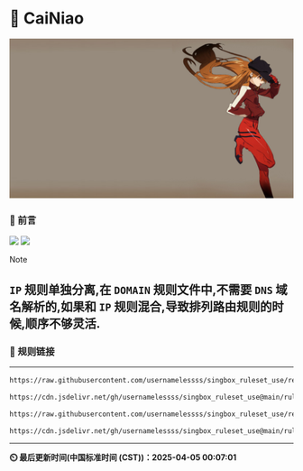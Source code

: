 
# 🧸 CaiNiao
![](https://raw.githubusercontent.com/usernamelessss/picture-bed/main/images/202504042256831.jpg)
### 📣 前言
![](https://shields.io/badge/-移除重复规则-ff69b4) ![](https://shields.io/badge/-IP&nbsp;规则单独存放不与&nbsp;DOMAIN&nbsp;等混合-green)
> [!NOTE]
**`IP` 规则单独分离,在 `DOMAIN` 规则文件中,不需要 `DNS` 域名解析的,如果和 `IP` 规则混合,导致排列路由规则的时候,顺序不够灵活.**
---

###  🔗 规则链接
---

```url
https://raw.githubusercontent.com/usernamelessss/singbox_ruleset_use/refs/heads/main/rule/CaiNiao/CaiNiao_No_IP.json
```

```url
https://cdn.jsdelivr.net/gh/usernamelessss/singbox_ruleset_use@main/rule/CaiNiao/CaiNiao_No_IP.json
```

```url
https://raw.githubusercontent.com/usernamelessss/singbox_ruleset_use/refs/heads/main/rule/CaiNiao/CaiNiao_No_IP.srs
```

```url
https://cdn.jsdelivr.net/gh/usernamelessss/singbox_ruleset_use@main/rule/CaiNiao/CaiNiao_No_IP.srs
```

---
**⏲️ 最后更新时间(中国标准时间 (CST))：2025-04-05 00:07:01**